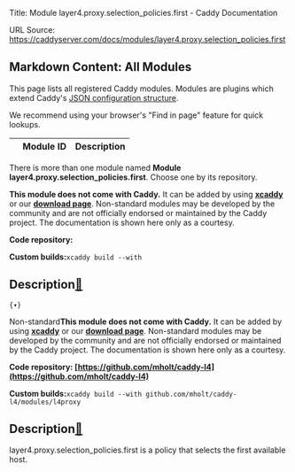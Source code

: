 Title: Module layer4.proxy.selection_policies.first - Caddy Documentation

URL Source: https://caddyserver.com/docs/modules/layer4.proxy.selection_policies.first

Markdown Content:
All Modules
-----------

This page lists all registered Caddy modules. Modules are plugins which extend Caddy's [JSON configuration structure](https://caddyserver.com/docs/json/).

We recommend using your browser's "Find in page" feature for quick lookups.

|  | Module ID | Description |
| --- | --- | --- |

There is more than one module named **Module layer4.proxy.selection_policies.first**. Choose one by its repository.

**This module does not come with Caddy.** It can be added by using **[xcaddy](https://caddyserver.com/docs/build#xcaddy)** or our **[download page](https://caddyserver.com/download)**. Non-standard modules may be developed by the community and are not officially endorsed or maintained by the Caddy project. The documentation is shown here only as a courtesy.

**Code repository:**

**Custom builds:**`xcaddy build --with`

Description[🔗](https://caddyserver.com/docs/modules/layer4.proxy.selection_policies.first#docs "Direct link")
--------------------------------------------------------------------------------------------------------------

`{▾}`

Non-standard**This module does not come with Caddy.** It can be added by using **[xcaddy](https://caddyserver.com/docs/build#xcaddy)** or our **[download page](https://caddyserver.com/download)**. Non-standard modules may be developed by the community and are not officially endorsed or maintained by the Caddy project. The documentation is shown here only as a courtesy.

**Code repository: [https://github.com/mholt/caddy-l4](https://github.com/mholt/caddy-l4)**

**Custom builds:**`xcaddy build --with github.com/mholt/caddy-l4/modules/l4proxy`

Description[🔗](https://caddyserver.com/docs/modules/layer4.proxy.selection_policies.first#docs "Direct link")
--------------------------------------------------------------------------------------------------------------

layer4.proxy.selection_policies.first is a policy that selects the first available host.
